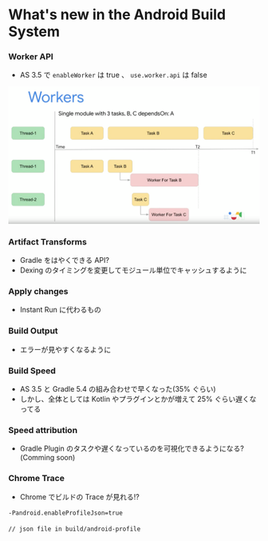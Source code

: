 # What's new in the Android Build System  


### Worker API  

- AS 3.5 で `enableWorker` は true 、 `use.worker.api` は false
<img src="img/1.png" />

### Artifact Transforms  
- Gradle をはやくできる API?
- Dexing のタイミングを変更してモジュール単位でキャッシュするように  

### Apply changes  
- Instant Run に代わるもの   

### Build Output
- エラーが見やすくなるように  

### Build Speed
- AS 3.5 と Gradle 5.4 の組み合わせで早くなった(35% ぐらい)  
- しかし、全体としては Kotlin やプラグインとかが増えて 25% ぐらい遅くなってる  

### Speed attribution  
- Gradle Plugin のタスクや遅くなっているのを可視化できるようになる?(Comming soon)  

### Chrome Trace  

- Chrome でビルドの Trace が見れる!?  
```
-Pandroid.enableProfileJson=true

// json file in build/android-profile
```
